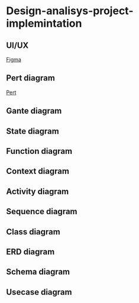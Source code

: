 # Design-analisys-project-implemintation

## UI/UX
[Figma]([url](https://www.figma.com/file/tiM1uDym0dplgBfrEI3H4F/Car-Rental?type=design&node-id=0%3A1&mode=design&t=191fsEJWB9dyhGeM-1))
## Pert diagram
[Pert](Pert)
## Gante diagram

## State diagram

## Function diagram

## Context diagram

## Activity diagram

## Sequence diagram

## Class diagram

## ERD diagram

## Schema diagram

## Usecase diagram
